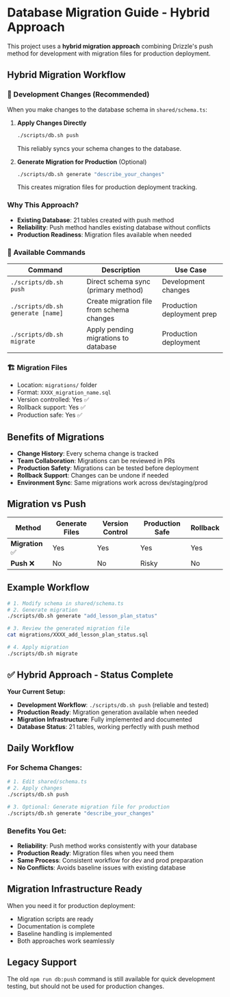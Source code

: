 # Database Migration Guide - Hybrid Approach

This project uses a **hybrid migration approach** combining Drizzle's push method for development with migration files for production deployment.

## Hybrid Migration Workflow

### 🔧 Development Changes (Recommended)

When you make changes to the database schema in `shared/schema.ts`:

1. **Apply Changes Directly**
   ```bash
   ./scripts/db.sh push
   ```
   This reliably syncs your schema changes to the database.

2. **Generate Migration for Production** (Optional)
   ```bash
   ./scripts/db.sh generate "describe_your_changes"
   ```
   This creates migration files for production deployment tracking.

### Why This Approach?
- **Existing Database**: 21 tables created with push method
- **Reliability**: Push method handles existing database without conflicts  
- **Production Readiness**: Migration files available when needed

### 🔄 Available Commands

| Command | Description | Use Case |
|---------|-------------|----------|
| `./scripts/db.sh push` | Direct schema sync (primary method) | Development changes |
| `./scripts/db.sh generate [name]` | Create migration file from schema changes | Production deployment prep |
| `./scripts/db.sh migrate` | Apply pending migrations to database | Production deployment |

### 🏗️ Migration Files

- Location: `migrations/` folder
- Format: `XXXX_migration_name.sql`
- Version controlled: Yes ✅
- Rollback support: Yes ✅
- Production safe: Yes ✅

## Benefits of Migrations

- **Change History**: Every schema change is tracked
- **Team Collaboration**: Migrations can be reviewed in PRs
- **Production Safety**: Migrations can be tested before deployment
- **Rollback Support**: Changes can be undone if needed
- **Environment Sync**: Same migrations work across dev/staging/prod

## Migration vs Push

| Method | Generate Files | Version Control | Production Safe | Rollback |
|--------|----------------|-----------------|-----------------|----------|
| **Migration** ✅ | Yes | Yes | Yes | Yes |
| **Push** ❌ | No | No | Risky | No |

## Example Workflow

```bash
# 1. Modify schema in shared/schema.ts
# 2. Generate migration
./scripts/db.sh generate "add_lesson_plan_status"

# 3. Review the generated migration file
cat migrations/XXXX_add_lesson_plan_status.sql

# 4. Apply migration
./scripts/db.sh migrate
```

## ✅ Hybrid Approach - Status Complete

**Your Current Setup:**
- **Development Workflow**: `./scripts/db.sh push` (reliable and tested)
- **Production Ready**: Migration generation available when needed
- **Migration Infrastructure**: Fully implemented and documented
- **Database Status**: 21 tables, working perfectly with push method

## Daily Workflow

### For Schema Changes:
```bash
# 1. Edit shared/schema.ts
# 2. Apply changes
./scripts/db.sh push

# 3. Optional: Generate migration file for production
./scripts/db.sh generate "describe_your_changes"
```

### Benefits You Get:
- **Reliability**: Push method works consistently with your database
- **Production Ready**: Migration files when you need them
- **Same Process**: Consistent workflow for dev and prod preparation
- **No Conflicts**: Avoids baseline issues with existing database

## Migration Infrastructure Ready

When you need it for production deployment:
- Migration scripts are ready
- Documentation is complete
- Baseline handling is implemented
- Both approaches work seamlessly

## Legacy Support

The old `npm run db:push` command is still available for quick development testing, but should not be used for production changes.